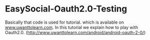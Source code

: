 EasySocial-Oauth2.0-Testing
===========================
Basically that code is used for tutorial. which is available on www.uwanttolearn.com. In this tutorial we explain how to play with Oauth2.0. (http://www.uwanttolearn.com/android/android-oauth-2-0/)
